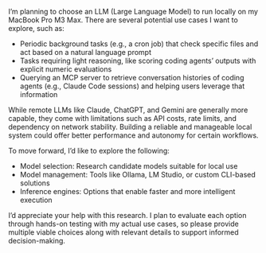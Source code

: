 I’m planning to choose an LLM (Large Language Model) to run locally on my MacBook Pro M3 Max. There are several potential use cases I want to explore, such as:
* Periodic background tasks (e.g., a cron job) that check specific files and act based on a natural language prompt
* Tasks requiring light reasoning, like scoring coding agents’ outputs with explicit numeric evaluations
* Querying an MCP server to retrieve conversation histories of coding agents (e.g., Claude Code sessions) and helping users leverage that information

While remote LLMs like Claude, ChatGPT, and Gemini are generally more capable, they come with limitations such as API costs, rate limits, and dependency on network stability. Building a reliable and manageable local system could offer better performance and autonomy for certain workflows.

To move forward, I’d like to explore the following:
* Model selection: Research candidate models suitable for local use
* Model management: Tools like Ollama, LM Studio, or custom CLI-based solutions
* Inference engines: Options that enable faster and more intelligent execution

I’d appreciate your help with this research. I plan to evaluate each option through hands-on testing with my actual use cases, so please provide multiple viable choices along with relevant details to support informed decision-making.
